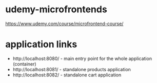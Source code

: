 # udemy-microfrontends

https://www.udemy.com/course/microfrontend-course/

# application links

* http://localhost:8080/ - main entry point for the whole application (container)
* http://localhost:8081/ - standalone products application
* http://localhost:8082/ - standalone cart application